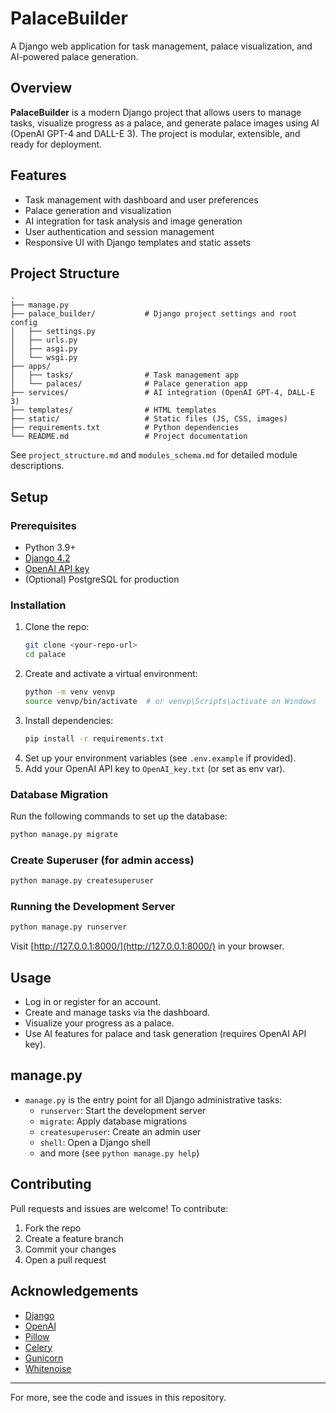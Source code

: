 # PalaceBuilder

A Django web application for task management, palace visualization, and AI-powered palace generation.

## Overview

**PalaceBuilder** is a modern Django project that allows users to manage tasks, visualize progress as a palace, and generate palace images using AI (OpenAI GPT-4 and DALL-E 3). The project is modular, extensible, and ready for deployment.

## Features
- Task management with dashboard and user preferences
- Palace generation and visualization
- AI integration for task analysis and image generation
- User authentication and session management
- Responsive UI with Django templates and static assets

## Project Structure

```
.
├── manage.py
├── palace_builder/           # Django project settings and root config
│   ├── settings.py
│   ├── urls.py
│   ├── asgi.py
│   └── wsgi.py
├── apps/
│   ├── tasks/                # Task management app
│   └── palaces/              # Palace generation app
├── services/                 # AI integration (OpenAI GPT-4, DALL-E 3)
├── templates/                # HTML templates
├── static/                   # Static files (JS, CSS, images)
├── requirements.txt          # Python dependencies
└── README.md                 # Project documentation
```

See `project_structure.md` and `modules_schema.md` for detailed module descriptions.

## Setup

### Prerequisites
- Python 3.9+
- [Django 4.2](https://www.djangoproject.com/)
- [OpenAI API key](https://platform.openai.com/)
- (Optional) PostgreSQL for production

### Installation
1. Clone the repo:
   ```sh
   git clone <your-repo-url>
   cd palace
   ```
2. Create and activate a virtual environment:
   ```sh
   python -m venv venvp
   source venvp/bin/activate  # or venvp\Scripts\activate on Windows
   ```
3. Install dependencies:
   ```sh
   pip install -r requirements.txt
   ```
4. Set up your environment variables (see `.env.example` if provided).
5. Add your OpenAI API key to `OpenAI_key.txt` (or set as env var).

### Database Migration
Run the following commands to set up the database:
```sh
python manage.py migrate
```

### Create Superuser (for admin access)
```sh
python manage.py createsuperuser
```

### Running the Development Server
```sh
python manage.py runserver
```

Visit [http://127.0.0.1:8000/](http://127.0.0.1:8000/) in your browser.

## Usage
- Log in or register for an account.
- Create and manage tasks via the dashboard.
- Visualize your progress as a palace.
- Use AI features for palace and task generation (requires OpenAI API key).

## manage.py
- `manage.py` is the entry point for all Django administrative tasks:
  - `runserver`: Start the development server
  - `migrate`: Apply database migrations
  - `createsuperuser`: Create an admin user
  - `shell`: Open a Django shell
  - and more (see `python manage.py help`)

## Contributing
Pull requests and issues are welcome! To contribute:
1. Fork the repo
2. Create a feature branch
3. Commit your changes
4. Open a pull request

## Acknowledgements
- [Django](https://www.djangoproject.com/)
- [OpenAI](https://openai.com/)
- [Pillow](https://python-pillow.org/)
- [Celery](https://docs.celeryq.dev/)
- [Gunicorn](https://gunicorn.org/)
- [Whitenoise](http://whitenoise.evans.io/en/stable/)

---

For more, see the code and issues in this repository. 
